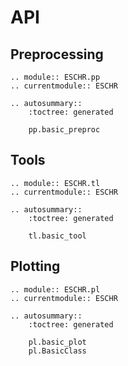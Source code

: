 # API

## Preprocessing

```{eval-rst}
.. module:: ESCHR.pp
.. currentmodule:: ESCHR

.. autosummary::
    :toctree: generated

    pp.basic_preproc
```

## Tools

```{eval-rst}
.. module:: ESCHR.tl
.. currentmodule:: ESCHR

.. autosummary::
    :toctree: generated

    tl.basic_tool
```

## Plotting

```{eval-rst}
.. module:: ESCHR.pl
.. currentmodule:: ESCHR

.. autosummary::
    :toctree: generated

    pl.basic_plot
    pl.BasicClass
```
